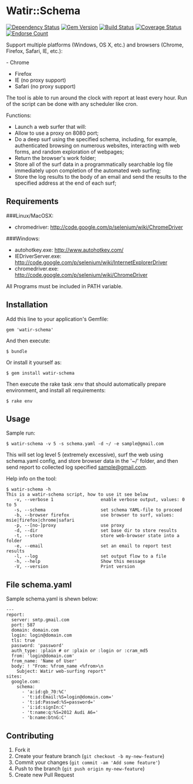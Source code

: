 # Watir::Schema

[![Dependency Status](https://gemnasium.com/majioa/watir-schema.png)](https://gemnasium.com/majioa/watir-schema)
[![Gem Version](https://badge.fury.io/rb/watir-schema.png)](http://rubygems.org/gems/watir-schema)
[![Build Status](https://travis-ci.org/majioa/watir-schema.png?branch=master)](https://travis-ci.org/majioa/watir-schema)
[![Coverage Status](https://coveralls.io/repos/majioa/watir-schema/badge.png)](https://coveralls.io/r/majioa/watir-schema)
[![Endorse Count](http://api.coderwall.com/majioa/endorsecount.png)](http://coderwall.com/majioa)

Support multiple platforms (Windows, OS X, etc.) and browsers (Chrome, Firefox, Safari, IE, etc.):

 - Chrome
 - Firefox
 - IE (no proxy support)
 - Safari (no proxy support)

The tool is able to run around the clock with report at least every hour. Run of the script can be done with any scheduler like cron.

Functions:

 - Launch a web surfer that will:
  - Allow to use a proxy on 8080 port;
  - Do a deep surf using the specified schema, including, for example, authenticated browsing on numerous websites, interacting with web forms, and random exploration of webpages;
  - Return the browser's work folder;
  - Store all of the surf data in a programmatically searchable log file immediately upon completion of the automated web surfing;
 - Store the log results to the body of an email and send the results to the specified address at the end of each surf;

## Requirements

###Linux/MacOSX:

 - chromedriver: http://code.google.com/p/selenium/wiki/ChromeDriver

###Windows:

 - autohotkey.exe: http://www.autohotkey.com/
 - IEDriverServer.exe: http://code.google.com/p/selenium/wiki/InternetExplorerDriver
 - chromedriver.exe: http://code.google.com/p/selenium/wiki/ChromeDriver

All Programs must be included in PATH variable.

## Installation

Add this line to your application's Gemfile:

    gem 'watir-schema'

And then execute:

    $ bundle

Or install it yourself as:

    $ gem install watir-schema

Then execute the rake task :env that should automatically prepare environment, and install all requirements:

    $ rake env

## Usage

Sample run:

    $ watir-schema -v 5 -s schema.yaml -d ~/ -e sample@gmail.com

This will set log level 5 (extremely excessive), surf the web using schema.yaml config, and store browser data in the '~/' folder, and then send report to collected log specified sample@gmail.com.

Help info on the tool:

    $ watir-schema -h
    This is a watir-schema script, how to use it see below
       -v, --verbose 1                  enable verbose output, values: 0 to 5
       -s, --schema                     set schema YAML-file to proceed
       -b, --browser firefox            use browser to surf, values: msie|firefox|chrome|safari
       -p, --[no-]proxy                 use proxy
       -d, --dir                        set base dir to store results
       -t, --store                      store web-browser state into a folder
       -e, --email                      set an email to report test results
       -l, --log                        set output flow to a file
       -h, --help                       Show this message
       -V, --version                    Print version
    
## File schema.yaml

Sample schema.yaml is shewn below:

    ---
    report:
      server: smtp.gmail.com
      port: 587
      domain: domain.com
      login: login@domain.com
      tls: true
      password: 'password'
      auth_type: :plain # or :plain or :login or :cram_md5
      from: 'login@domain.com'
      from_name: 'Name of User'
      body: ! "From: %from_name <%from>\n
        Subject: Watir web-surfing report"
    sites:
      google.com:
        schema:
          - 'a:id:gb_70:%C'
          - 't:id:Email:%S=login@domain.com='
          - 't:id:Passwd:%S=password='
          - 'i:id:signIn:C'
          - 't:name:q:%S=2012 Audi A6='
          - 'b:name:btnG:C'

## Contributing

1. Fork it
2. Create your feature branch (`git checkout -b my-new-feature`)
3. Commit your changes (`git commit -am 'Add some feature'`)
4. Push to the branch (`git push origin my-new-feature`)
5. Create new Pull Request

